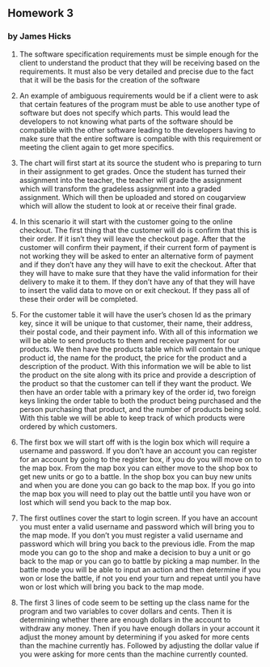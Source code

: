## Homework 3
### by James Hicks

1. The software specification requirements must be simple enough for the client to understand the product that they will be receiving based on the requirements. It must also be very detailed and precise due to the fact that it will be the basis for the creation of the software

2. An example of ambiguous requirements would be if a client were to ask that certain features of the program must be able to use another type of software but does not specify which parts. This would lead the developers to not knowing what parts of the software should be compatible with the other software leading to the developers having to make sure that the entire software is compatible with this requirement or meeting the client again to get more specifics.

3. The chart will first start at its source the student who is preparing to turn in their assignment to get grades. Once the student has turned their assignment into the teacher, the teacher will grade the assignment which will transform the gradeless assignment into a graded assignment. Which will then be uploaded and stored on cougarview which will allow the student to look at or receive their final grade.

4. In this scenario it will start with the customer going to the online checkout. The first thing that the customer will do is confirm that this is their order. If it isn’t they will leave the checkout page. After that the customer will confirm their payment, if their current form of payment is not working they will be asked to enter an alternative form of payment and if they don’t have any they will have to exit the checkout. After that they will have to make sure that they have the valid information for their delivery to make it to them. If they don’t have any of that they will have to insert the valid data to move on or exit checkout. If they pass all of these their order will be completed.

5. For the customer table it will have the user’s chosen Id as the primary key, since it will be unique to that customer, their name, their address, their postal code, and their payment info. With all of this information we will be able to send products to them and receive payment for our products. We then have the products table which will contain the unique product id, the name for the product, the price for the product and a description of the product. With this information we will be able to list the product on the site along with its price and provide a description of the product so that the customer can tell if they want the product. We then have an order table with a primary key of the order id, two foreign keys linking the order table to both the product being purchased and the person purchasing that product, and the number of products being sold. With this table we will be able to keep track of which products were ordered by which customers.

6. The first box we will start off with is the login box which will require a username and password. If you don’t have an account you can register for an account by going to the register box, if you do you will move on to the map box. From the map box you can either move to the shop box to get new units or go to a battle. In the shop box you can buy new units and when you are done you can go back to the map box. If you go into the map box you will need to play out the battle until you have won or lost which will send you back to the map box.

7. The first outlines cover the start to login screen. If you have an account you must enter a valid username and password which will bring you to the map mode. If you don’t you must register a valid username and password which will bring you back to the previous idle. From the map mode you can go to the shop and make a decision to buy a unit or go back to the map or you can go to battle by picking a map number. In the battle mode you will be able to input an action and then determine if you won or lose the battle, if not you end your turn and repeat until you have won or lost which will bring you back to the map mode.

8. The first 3 lines of code seem to be setting up the class name for the program and two variables to cover dollars and cents. Then it is determining whether there are enough dollars in the account to withdraw any money. Then if you have enough dollars in your account it adjust the money amount by determining if you asked for more cents than the machine currently has. Followed by adjusting the dollar value if you were asking for more cents than the machine currently counted.
